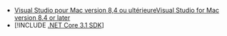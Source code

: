 * [<span data-ttu-id="8e220-101">Visual Studio pour Mac version 8,4 ou ultérieure</span><span class="sxs-lookup"><span data-stu-id="8e220-101">Visual Studio for Mac version 8.4 or later</span></span>](https://visualstudio.microsoft.com/vs/mac/)
* [!INCLUDE [.NET Core 3.1 SDK](~/includes/3.1-SDK.md)]
